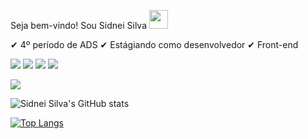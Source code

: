 Seja bem-vindo! Sou Sidnei Silva <img src="https://raw.githubusercontent.com/MartinHeinz/MartinHeinz/master/wave.gif" width="30px">

✔ 4º período de ADS
✔ Estágiando como desenvolvedor
✔ Front-end 

<img src="https://img.shields.io/badge/HTML-239120?style=for-the-badge&logo=html5&logoColor=white" /> <img src="https://img.shields.io/badge/CSS3-1572B6?style=for-the-badge&logo=css3&logoColor=white" /> <img src="https://img.shields.io/badge/JavaScript-F7DF1E?style=for-the-badge&logo=javascript&logoColor=black" /> <img src="https://img.shields.io/badge/MySQL-00000F?style=for-the-badge&logo=mysql&logoColor=white" />

<img src="https://img.shields.io/badge/Visual_Studio_Code-0078D4?style=for-the-badge&logo=visual%20studio%20code&logoColor=white"/>

![Sidnei Silva's GitHub stats](https://github-readme-stats.vercel.app/api?username=Sidnei22Silva&show_icons=true&theme=tokyonight)

[![Top Langs](https://github-readme-stats.vercel.app/api/top-langs/?username=Sidnei22Silva)](https://github.com/Sidnei22Silva/github-readme-stats)


